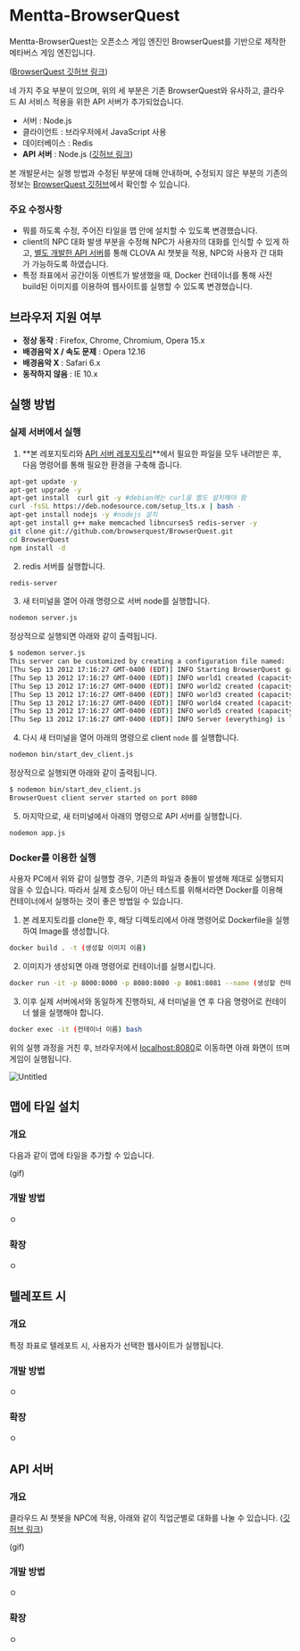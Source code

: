 # Mentta-BrowserQuest

Mentta-BrowserQuest는 오픈소스 게임 엔진인 BrowserQuest를 기반으로 제작한 메타버스 게임 엔진입니다.

([BrowserQuest 깃허브 링크](https://github.com/browserquest/BrowserQuest))

네 가지 주요 부분이 있으며, 위의 세 부분은 기존 BrowserQuest와 유사하고, 클라우드 AI 서비스 적용을 위한 API 서버가 추가되었습니다.

- 서버 : Node.js
- 클라이언트 : 브라우저에서 JavaScript 사용
- 데이터베이스 : Redis
- **API 서버** : Node.js ([깃허브 링크](https://github.com/SangheonYi/mentta_express.git))

본 개발문서는 실행 방법과 수정된 부분에 대해 안내하며, 수정되지 않은 부분의 기존의 정보는 [BrowserQuest 깃허브](https://github.com/browserquest/BrowserQuest.git)에서 확인할 수 있습니다.

### 주요 수정사항

- 뭐를 하도록 수정, 주어진 타일을 맵 안에 설치할 수 있도록 변경했습니다.
- client의 NPC 대화 발생 부분을 수정해 NPC가 사용자의 대화를 인식할 수 있게 하고, [별도 개발한 API 서버](https://github.com/SangheonYi/mentta_express.git)를 통해 CLOVA AI 챗봇을 적용, NPC와 사용자 간 대화가 가능하도록 하였습니다.
- 특정 좌표에서 공간이동 이벤트가 발생했을 때, Docker 컨테이너를 통해 사전 build된 이미지를 이용하여 웹사이트를 실행할 수 있도록 변경했습니다.

## 브라우저 지원 여부

- **정상 동작** : Firefox, Chrome, Chromium, Opera 15.x
- **배경음악 X / 속도 문제** : Opera 12.16
- **배경음악 X** : Safari 6.x
- **동작하지 않음** : IE 10.x

## 실행 방법

### 실제 서버에서 실행

1. **본 레포지토리와 [API 서버 레포지토리](https://github.com/SangheonYi/mentta_express.git)**에서 필요한 파일을 모두 내려받은 후, 다음 명령어를 통해 필요한 환경을 구축해 줍니다.

```bash
apt-get update -y
apt-get upgrade -y
apt-get install  curl git -y #debian에는 curl을 별도 설치해야 함
curl -fsSL https://deb.nodesource.com/setup_lts.x | bash -
apt-get install nodejs -y #nodejs 설치
apt-get install g++ make memcached libncurses5 redis-server -y 
git clone git://github.com/browserquest/BrowserQuest.git
cd BrowserQuest
npm install -d
```

2. redis 서버를 실행합니다.

```bash
redis-server
```

3. 새 터미널을 열어 아래 명령으로 서버 node를 실행합니다.

```bash
nodemon server.js
```

정상적으로 실행되면 아래와 같이 출력됩니다.

```bash
$ nodemon server.js
This server can be customized by creating a configuration file named: ./server/config_local.json
[Thu Sep 13 2012 17:16:27 GMT-0400 (EDT)] INFO Starting BrowserQuest game server...
[Thu Sep 13 2012 17:16:27 GMT-0400 (EDT)] INFO world1 created (capacity: 200 players).
[Thu Sep 13 2012 17:16:27 GMT-0400 (EDT)] INFO world2 created (capacity: 200 players).
[Thu Sep 13 2012 17:16:27 GMT-0400 (EDT)] INFO world3 created (capacity: 200 players).
[Thu Sep 13 2012 17:16:27 GMT-0400 (EDT)] INFO world4 created (capacity: 200 players).
[Thu Sep 13 2012 17:16:27 GMT-0400 (EDT)] INFO world5 created (capacity: 200 players).
[Thu Sep 13 2012 17:16:27 GMT-0400 (EDT)] INFO Server (everything) is listening on port 8000
```

4. 다시 새 터미널을 열어 아래의 명령으로 client `node` 를 실행합니다.

```bash
nodemon bin/start_dev_client.js
```

정상적으로 실행되면 아래와 같이 출력됩니다.

```bash
$ nodemon bin/start_dev_client.js
BrowserQuest client server started on port 8080
```

5. 마지막으로, 새 터미널에서 아래의 명령으로 API 서버를 실행합니다.

```bash
nodemon app.js
```

### Docker를 이용한 실행

사용자 PC에서 위와 같이 실행할 경우, 기존의 파일과 충돌이 발생해 제대로 실행되지 않을 수 있습니다. 따라서 실제 호스팅이 아닌 테스트를 위해서라면 Docker를 이용해 컨테이너에서 실행하는 것이 좋은 방법일 수 있습니다.

1. 본 레포지토리를 clone한 후, 해당 디렉토리에서 아래 명령어로 Dockerfile을 실행하여 Image를 생성합니다.

```bash
docker build . -t (생성할 이미지 이름)
```

2. 이미지가 생성되면 아래 명령어로 컨테이너를 실행시킵니다.

```bash
docker run -it -p 8000:8000 -p 8080:8080 -p 8081:8081 --name (생성할 컨테이너 이름) (사용할 이미지 이름)
```

3. 이후 실제 서버에서와 동일하게 진행하되, 새 터미널을 연 후 다음 명령어로 컨테이너 쉘을 실행해야 합니다.

```bash
docker exec -it (컨테이너 이름) bash
```

위의 실행 과정을 거친 후, 브라우저에서 [localhost:8080](http://localhost:8080)로 이동하면 아래 화면이 뜨며 게임이 실행됩니다.

![Untitled](https://s3-us-west-2.amazonaws.com/secure.notion-static.com/00077f35-279a-4412-8a0d-5711d7c8a3cc/Untitled.png)

## 맵에 타일 설치

### 개요

다음과 같이 맵에 타일을 추가할 수 있습니다.

(gif)

### 개발 방법

ㅇ

### 확장

ㅇ

## 텔레포트 시

### 개요

특정 좌표로 텔레포트 시, 사용자가 선택한 웹사이트가 실행됩니다.

### 개발 방법

ㅇ

### 확장

ㅇ

## API 서버

### 개요

클라우드 AI 챗봇을 NPC에 적용, 아래와 같이 직업군별로 대화를 나눌 수 있습니다. ([깃허브 링크](https://github.com/SangheonYi/mentta_express.git))

(gif) 

### 개발 방법

ㅇ

### 확장

ㅇ
